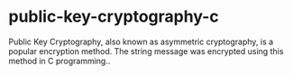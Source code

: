 # public-key-cryptography-c
Public Key Cryptography, also known as asymmetric cryptography, is a popular encryption method. The string message was encrypted using this method in C programming..
